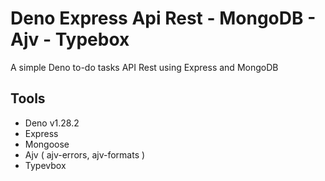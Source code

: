 # Deno Express Api Rest - MongoDB - Ajv - Typebox

A simple Deno to-do tasks API Rest using Express and MongoDB

## Tools

- Deno v1.28.2
- Express
- Mongoose
- Ajv ( ajv-errors, ajv-formats )
- Typevbox
